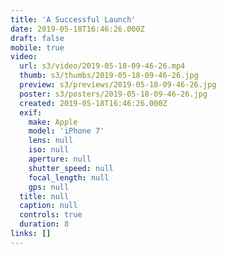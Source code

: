 ```yaml
---
title: 'A Successful Launch'
date: 2019-05-18T16:46:26.000Z
draft: false
mobile: true
video:
  url: s3/video/2019-05-18-09-46-26.mp4
  thumb: s3/thumbs/2019-05-18-09-46-26.jpg
  preview: s3/previews/2019-05-18-09-46-26.jpg
  poster: s3/posters/2019-05-18-09-46-26.jpg
  created: 2019-05-18T16:46:26.000Z
  exif:
    make: Apple
    model: 'iPhone 7'
    lens: null
    iso: null
    aperture: null
    shutter_speed: null
    focal_length: null
    gps: null
  title: null
  caption: null
  controls: true
  duration: 8
links: []
---
```


